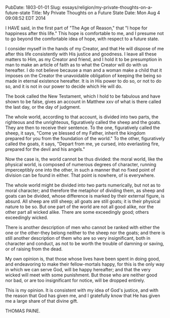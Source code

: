 PubDate: 1803-01-01
Slug: essays/religion/my-private-thoughts-on-a-future-state
Title: My Private Thoughts on a Future State
Date: Mon Aug  4 09:08:52 EDT 2014

   I HAVE said, in the first part of "The Age of Reason," that "I hope for
   happiness after this life." This hope is comfortable to me, and I presume
   not to go beyond the comfortable idea of hope, with respect to a future
   state.

   I consider myself in the hands of my Creator, and that He will dispose of
   me after this life consistently with His justice and goodness. I leave all
   these matters to Him, as my Creator and friend, and I hold it to be
   presumption in man to make an article of faith as to what the Creator will
   do with us hereafter. I do not believe because a man and a woman make a
   child that it imposes on the Creator the unavoidable obligation of keeping
   the being so made in eternal existence hereafter. It is in His power to do
   so, or not to do so, and it is not in our power to decide which He will
   do.

   The book called the New Testament, which I hold to be fabulous and have
   shown to be false, gives an account in Matthew xxv of what is there called
   the last day, or the day of judgment.

   The whole world, according to that account, is divided into two parts, the
   righteous and the unrighteous, figuratively called the sheep and the
   goats. They are then to receive their sentence. To the one, figuratively
   called the sheep, it says, "Come ye blessed of my Father, inherit the
   kingdom prepared for you from the foundation of the world." To the other,
   figuratively called the goats, it says, "Depart from me, ye cursed, into
   everlasting fire, prepared for the devil and his angels."

   Now the case is, the world cannot be thus divided: the moral world, like
   the physical world, is composed of numerous degrees of character, running
   imperceptibly one into the other, in such a manner that no fixed point of
   division can be found in either. That point is nowhere, of is everywhere.

   The whole world might be divided into two parts numerically, but not as to
   moral character; and therefore the metaphor of dividing them, as sheep and
   goats can be divided, whose difference is marked by their external figure,
   is absurd. All sheep are still sheep; all goats are still goats; it is
   their physical nature to be so. But one part of the world are not all good
   alike, nor the other part all wicked alike. There are some exceedingly
   good; others exceedingly wicked.

   There is another description of men who cannot be ranked with either the
   one or the other-they belong neither to the sheep nor the goats; and there
   is still another description of them who are so very insignificant, both
   in character and conduct, as not to be worth the trouble of damning or
   saving, or of raising from the dead.

   My own opinion is, that those whose lives have been spent in doing good,
   and endeavoring to make their fellow-mortals happy, for this is the only
   way in which we can serve God, will be happy hereafter; and that the very
   wicked will meet with some punishment. But those who are neither good nor
   bad, or are too insignificant for notice, will be dropped entirely.

   This is my opinion. It is consistent with my idea of God's justice, and
   with the reason that God has given me, and I gratefully know that He has
   given me a large share of that divine gift.

   THOMAS PAINE.

    
